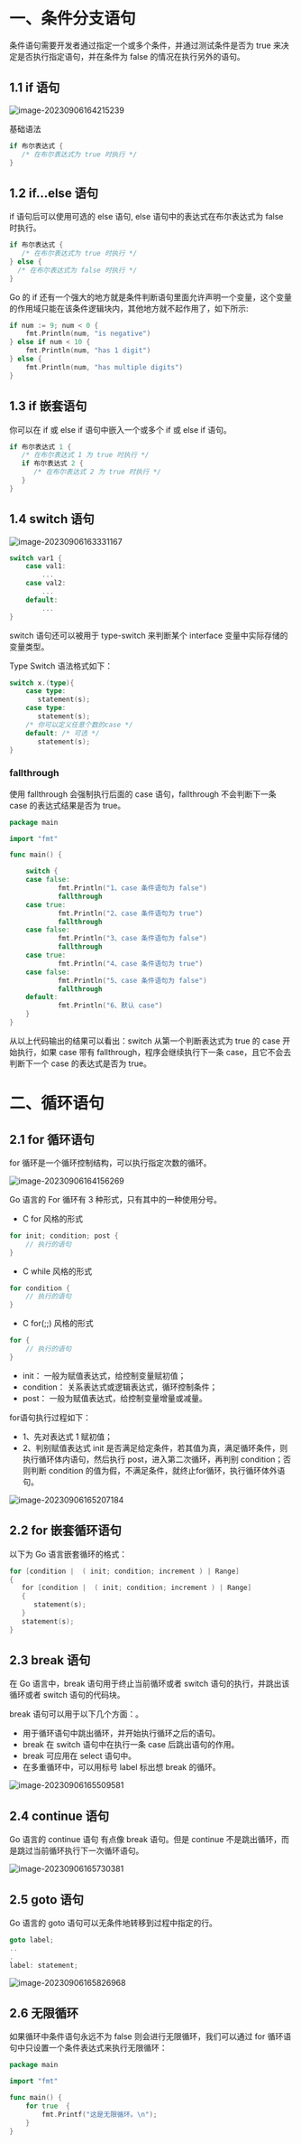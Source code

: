 # 一、条件分支语句

条件语句需要开发者通过指定一个或多个条件，并通过测试条件是否为 true 来决定是否执行指定语句，并在条件为 false 的情况在执行另外的语句。

## 1.1 if 语句

![image-20230906164215239](./media/image-20230906164215239.png)

基础语法
```go
if 布尔表达式 {
   /* 在布尔表达式为 true 时执行 */
}
```
## 1.2 if...else 语句

if 语句后可以使用可选的 else 语句, else 语句中的表达式在布尔表达式为 false 时执行。

```go
if 布尔表达式 {
   /* 在布尔表达式为 true 时执行 */
} else {
  /* 在布尔表达式为 false 时执行 */
}
```

Go 的 if 还有一个强大的地方就是条件判断语句里面允许声明一个变量，这个变量的作用域只能在该条件逻辑块内，其他地方就不起作用了，如下所示:

```go
if num := 9; num < 0 {
    fmt.Println(num, "is negative")
} else if num < 10 {
    fmt.Println(num, "has 1 digit")
} else {
    fmt.Println(num, "has multiple digits")
}
```

## 1.3 if 嵌套语句

你可以在 if 或 else if 语句中嵌入一个或多个 if 或 else if 语句。

```go
if 布尔表达式 1 {
   /* 在布尔表达式 1 为 true 时执行 */
   if 布尔表达式 2 {
      /* 在布尔表达式 2 为 true 时执行 */
   }
}
```

## 1.4 switch 语句

![image-20230906163331167](./media/image-20230906163331167.png)

```go
switch var1 {
    case val1:
        ...
    case val2:
        ...
    default:
        ...
}
```

switch 语句还可以被用于 type-switch 来判断某个 interface 变量中实际存储的变量类型。

Type Switch 语法格式如下：

```go
switch x.(type){
    case type:
       statement(s);      
    case type:
       statement(s); 
    /* 你可以定义任意个数的case */
    default: /* 可选 */
       statement(s);
}
```

### fallthrough

使用 fallthrough 会强制执行后面的 case 语句，fallthrough 不会判断下一条 case 的表达式结果是否为 true。

```go
package main

import "fmt"

func main() {

    switch {
    case false:
            fmt.Println("1、case 条件语句为 false")
            fallthrough
    case true:
            fmt.Println("2、case 条件语句为 true")
            fallthrough
    case false:
            fmt.Println("3、case 条件语句为 false")
            fallthrough
    case true:
            fmt.Println("4、case 条件语句为 true")
    case false:
            fmt.Println("5、case 条件语句为 false")
            fallthrough
    default:
            fmt.Println("6、默认 case")
    }
}
```

从以上代码输出的结果可以看出：switch 从第一个判断表达式为 true 的 case 开始执行，如果 case 带有 fallthrough，程序会继续执行下一条 case，且它不会去判断下一个 case 的表达式是否为 true。

# 二、循环语句

## 2.1 for 循环语句

for 循环是一个循环控制结构，可以执行指定次数的循环。

![image-20230906164156269](./media/image-20230906164156269.png)

Go 语言的 For 循环有 3 种形式，只有其中的一种使用分号。

- C  for 风格的形式

```go
for init; condition; post { 
	// 执行的语句
}
```

- C  while 风格的形式

```go
for condition {
	// 执行的语句
}
```

- C for(;;) 风格的形式

```go
for { 
	// 执行的语句
}
```

- init： 一般为赋值表达式，给控制变量赋初值；
- condition： 关系表达式或逻辑表达式，循环控制条件；
- post： 一般为赋值表达式，给控制变量增量或减量。

for语句执行过程如下：

- 1、先对表达式 1 赋初值；
- 2、判别赋值表达式 init 是否满足给定条件，若其值为真，满足循环条件，则执行循环体内语句，然后执行 post，进入第二次循环，再判别 condition；否则判断 condition 的值为假，不满足条件，就终止for循环，执行循环体外语句。

![image-20230906165207184](./media/image-20230906165207184.png)

## 2.2 for 嵌套循环语句

以下为 Go 语言嵌套循环的格式：

```go
for [condition |  ( init; condition; increment ) | Range]
{
   for [condition |  ( init; condition; increment ) | Range]
   {
      statement(s);
   }
   statement(s);
}
```

## 2.3 break 语句

在 Go 语言中，break 语句用于终止当前循环或者 switch 语句的执行，并跳出该循环或者 switch 语句的代码块。

break 语句可以用于以下几个方面：。

- 用于循环语句中跳出循环，并开始执行循环之后的语句。
- break 在 switch 语句中在执行一条 case 后跳出语句的作用。
- break 可应用在 select 语句中。
- 在多重循环中，可以用标号 label 标出想 break 的循环。

![image-20230906165509581](./media/image-20230906165509581.png)

## 2.4 continue 语句

Go 语言的 continue 语句 有点像 break 语句。但是 continue 不是跳出循环，而是跳过当前循环执行下一次循环语句。

![image-20230906165730381](./media/image-20230906165730381.png)

## 2.5 goto 语句

Go 语言的 goto 语句可以无条件地转移到过程中指定的行。

```go
goto label;
..
.
label: statement;
```



![image-20230906165826968](./media/image-20230906165826968.png)

## 2.6 无限循环

如果循环中条件语句永远不为 false 则会进行无限循环，我们可以通过 for 循环语句中只设置一个条件表达式来执行无限循环：

```go
package main

import "fmt"

func main() {
    for true  {
        fmt.Printf("这是无限循环。\n");
    }
}
```


